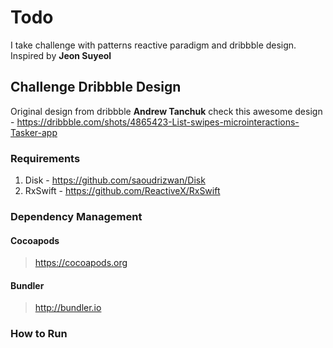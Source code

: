 #  Todo
I take challenge with patterns reactive paradigm and dribbble design. Inspired by **Jeon Suyeol** 

## Challenge Dribbble Design

Original design from dribbble **Andrew Tanchuk** check this awesome design - https://dribbble.com/shots/4865423-List-swipes-microinteractions-Tasker-app

### Requirements
1. Disk - https://github.com/saoudrizwan/Disk
1. RxSwift - https://github.com/ReactiveX/RxSwift


### Dependency Management
#### Cocoapods

> https://cocoapods.org

#### Bundler

> http://bundler.io

### How to Run
